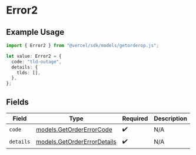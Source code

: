 # Error2

## Example Usage

```typescript
import { Error2 } from "@vercel/sdk/models/getorderop.js";

let value: Error2 = {
  code: "tld-outage",
  details: {
    tlds: [],
  },
};
```

## Fields

| Field                                                            | Type                                                             | Required                                                         | Description                                                      |
| ---------------------------------------------------------------- | ---------------------------------------------------------------- | ---------------------------------------------------------------- | ---------------------------------------------------------------- |
| `code`                                                           | [models.GetOrderErrorCode](../models/getordererrorcode.md)       | :heavy_check_mark:                                               | N/A                                                              |
| `details`                                                        | [models.GetOrderErrorDetails](../models/getordererrordetails.md) | :heavy_check_mark:                                               | N/A                                                              |